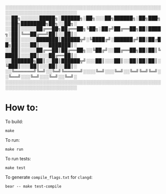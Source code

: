 ░░░░░░░░░░░░░░░░░░░░░░░░░░░░░░░░░░░░░░░░░░░░░░░░░░░░░░░░░░░░░░░░░░░░░░░░░
░░██╗░░░░░░█████╗░██████╗░██╗░░░██╗██████╗░██╗███╗░░██╗████████╗██╗░░██╗░
░░██║░░░░░██╔══██╗██╔══██╗╚██╗░██╔╝██╔══██╗██║████╗░██║╚══██╔══╝██║░░██║░
░░██║░░░░░███████║██████╦╝░╚████╔╝░██████╔╝██║██╔██╗██║░░░██║░░░███████║░
░░██║░░░░░██╔══██║██╔══██╗░░╚██╔╝░░██╔══██╗██║██║╚████║░░░██║░░░██╔══██║░
░░███████╗██║░░██║██████╦╝░░░██║░░░██║░░██║██║██║░╚███║░░░██║░░░██║░░██║░
░░╚══════╝╚═╝░░╚═╝╚═════╝░░░░╚═╝░░░╚═╝░░╚═╝╚═╝╚═╝░░╚══╝░░░╚═╝░░░╚═╝░░╚═╝░
░░░░░░░░░░░░░░░░░░░░░░░░░░░░░░░░░░░░░░░░░░░░░░░░░░░░░░░░░░░░░░░░░░░░░░░░░


# How to:

To build:

```
make
```

To run:
```
make run
```

To run tests:
```
make test
```

To generate `compile_flags.txt` for `clangd`:
```
bear -- make test-compile
```
